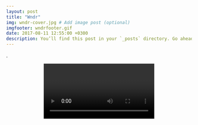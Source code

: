 ```yaml
---
layout: post
title: "Wndr"
img: wndr-cover.jpg # Add image post (optional)
imgfooter: wndrfooter.gif
date: 2017-08-11 12:55:00 +0300
description: You’ll find this post in your `_posts` directory. Go ahead and edit it and re-build the site to see your changes. # Add post description (optional)
---
```

	
.
<div align="center">
	<video controls autoplay>
<video src="../assets/video/animat2.mp4" poster="../assets/video/wndrposter.png" width="400" height="711"></video>
</div>


 

